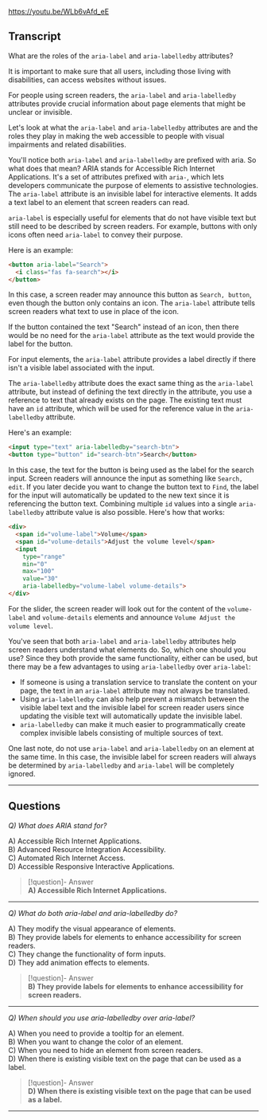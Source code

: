 https://youtu.be/WLb6vAfd_eE

## Transcript
What are the roles of the `aria-label` and `aria-labelledby` attributes?

It is important to make sure that all users, including those living with disabilities, can access websites without issues.

For people using screen readers, the `aria-label` and `aria-labelledby` attributes provide crucial information about page elements that might be unclear or invisible.

Let's look at what the `aria-label` and `aria-labelledby` attributes are and the roles they play in making the web accessible to people with visual impairments and related disabilities.

You'll notice both `aria-label` and `aria-labelledby` are prefixed with aria. So what does that mean? ARIA stands for Accessible Rich Internet Applications. It's a set of attributes prefixed with `aria-`, which lets developers communicate the purpose of elements to assistive technologies. The `aria-label` attribute is an invisible label for interactive elements. It adds a text label to an element that screen readers can read.

`aria-label` is especially useful for elements that do not have visible text but still need to be described by screen readers. For example, buttons with only icons often need `aria-label` to convey their purpose.

Here is an example:

```html
<button aria-label="Search">
  <i class="fas fa-search"></i>
</button>
```

In this case, a screen reader may announce this button as `Search, button`, even though the button only contains an icon. The `aria-label` attribute tells screen readers what text to use in place of the icon.

If the button contained the text "Search" instead of an icon, then there would be no need for the `aria-label` attribute as the text would provide the label for the button.

For input elements, the `aria-label` attribute provides a label directly if there isn't a visible label associated with the input.

The `aria-labelledby` attribute does the exact same thing as the `aria-label` attribute, but instead of defining the text directly in the attribute, you use a reference to text that already exists on the page. The existing text must have an `id` attribute, which will be used for the reference value in the `aria-labelledby` attribute.

Here's an example:

```html
<input type="text" aria-labelledby="search-btn">
<button type="button" id="search-btn">Search</button>
```

In this case, the text for the button is being used as the label for the search input. Screen readers will announce the input as something like `Search, edit`. If you later decide you want to change the button text to `Find`, the label for the input will automatically be updated to the new text since it is referencing the button text. Combining multiple `id` values into a single `aria-labelledby` attribute value is also possible. Here's how that works:

```html
<div>
  <span id="volume-label">Volume</span>
  <span id="volume-details">Adjust the volume level</span>
  <input
    type="range"
    min="0"
    max="100"
    value="30"
    aria-labelledby="volume-label volume-details">
</div>
```

For the slider, the screen reader will look out for the content of the `volume-label` and `volume-details` elements and announce `Volume Adjust the volume level`.

You've seen that both `aria-label` and `aria-labelledby` attributes help screen readers understand what elements do. So, which one should you use? Since they both provide the same functionality, either can be used, but there may be a few advantages to using `aria-labelledby` over `aria-label`:

*   If someone is using a translation service to translate the content on your page, the text in an `aria-label` attribute may not always be translated.
*   Using `aria-labelledby` can also help prevent a mismatch between the visible label text and the invisible label for screen reader users since updating the visible text will automatically update the invisible label.
*   `aria-labelledby` can make it much easier to programmatically create complex invisible labels consisting of multiple sources of text.

One last note, do not use `aria-label` and `aria-labelledby` on an element at the same time. In this case, the invisible label for screen readers will always be determined by `aria-labelledby` and `aria-label` will be completely ignored.

---
## Questions
*Q) What does ARIA stand for?*

A) Accessible Rich Internet Applications.  
B) Advanced Resource Integration Accessibility.  
C) Automated Rich Internet Access.  
D) Accessible Responsive Interactive Applications.  

> [!question]- Answer  
> **A) Accessible Rich Internet Applications.**  

---

*Q) What do both aria-label and aria-labelledby do?*

A) They modify the visual appearance of elements.  
B) They provide labels for elements to enhance accessibility for screen readers.  
C) They change the functionality of form inputs.  
D) They add animation effects to elements.  

> [!question]- Answer  
> **B) They provide labels for elements to enhance accessibility for screen readers.**  

---

*Q) When should you use aria-labelledby over aria-label?*

A) When you need to provide a tooltip for an element.  
B) When you want to change the color of an element.  
C) When you need to hide an element from screen readers.  
D) When there is existing visible text on the page that can be used as a label.  

> [!question]- Answer  
> **D) When there is existing visible text on the page that can be used as a label.**  

---